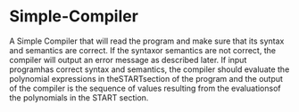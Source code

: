 # Simple-Compiler
A Simple Compiler that  will read the program and make sure that its syntax and semantics are correct. If the syntaxor semantics are not correct, the compiler will output an error message as described later. If input programhas correct syntax and semantics, the compiler should evaluate the polynomial expressions in theSTARTsection of the program and the output of the compiler is the sequence of values resulting from the evaluationsof the polynomials in the START section.
